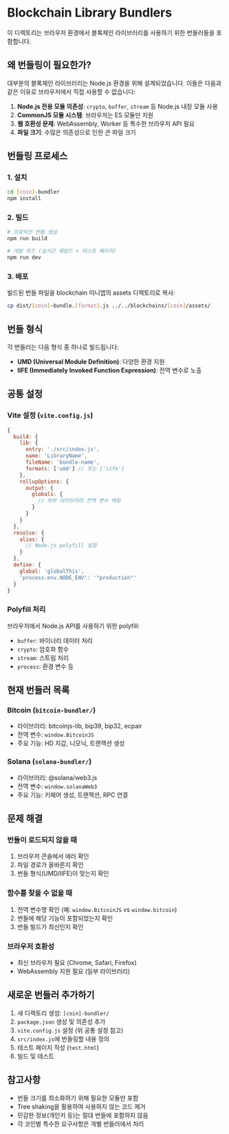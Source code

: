 # Blockchain Library Bundlers

이 디렉토리는 브라우저 환경에서 블록체인 라이브러리를 사용하기 위한 번들러들을 포함합니다.

## 왜 번들링이 필요한가?

대부분의 블록체인 라이브러리는 Node.js 환경을 위해 설계되었습니다. 이들은 다음과 같은 이유로 브라우저에서 직접 사용할 수 없습니다:

1. **Node.js 전용 모듈 의존성**: `crypto`, `buffer`, `stream` 등 Node.js 내장 모듈 사용
2. **CommonJS 모듈 시스템**: 브라우저는 ES 모듈만 지원
3. **웹 호환성 문제**: WebAssembly, Worker 등 특수한 브라우저 API 필요
4. **파일 크기**: 수많은 의존성으로 인한 큰 파일 크기

## 번들링 프로세스

### 1. 설치
```bash
cd [coin]-bundler
npm install
```

### 2. 빌드
```bash
# 프로덕션 번들 생성
npm run build

# 개발 모드 (실시간 재빌드 + 테스트 페이지)
npm run dev
```

### 3. 배포
빌드된 번들 파일을 blockchain 미니앱의 assets 디렉토리로 복사:
```bash
cp dist/[coin]-bundle.[format].js ../../blockchains/[coin]/assets/
```

## 번들 형식

각 번들러는 다음 형식 중 하나로 빌드됩니다:

- **UMD (Universal Module Definition)**: 다양한 환경 지원
- **IIFE (Immediately Invoked Function Expression)**: 전역 변수로 노출

## 공통 설정

### Vite 설정 (`vite.config.js`)
```javascript
{
  build: {
    lib: {
      entry: './src/index.js',
      name: 'LibraryName',
      fileName: 'bundle-name',
      formats: ['umd'] // 또는 ['iife']
    },
    rollupOptions: {
      output: {
        globals: {
          // 외부 라이브러리 전역 변수 매핑
        }
      }
    }
  },
  resolve: {
    alias: {
      // Node.js polyfill 설정
    }
  },
  define: {
    global: 'globalThis',
    'process.env.NODE_ENV': '"production"'
  }
}
```

### Polyfill 처리
브라우저에서 Node.js API를 사용하기 위한 polyfill:
- `buffer`: 바이너리 데이터 처리
- `crypto`: 암호화 함수
- `stream`: 스트림 처리
- `process`: 환경 변수 등

## 현재 번들러 목록

### Bitcoin (`bitcoin-bundler/`)
- 라이브러리: bitcoinjs-lib, bip39, bip32, ecpair
- 전역 변수: `window.BitcoinJS`
- 주요 기능: HD 지갑, 니모닉, 트랜잭션 생성

### Solana (`solana-bundler/`)
- 라이브러리: @solana/web3.js
- 전역 변수: `window.solanaWeb3`
- 주요 기능: 키페어 생성, 트랜잭션, RPC 연결

## 문제 해결

### 번들이 로드되지 않을 때
1. 브라우저 콘솔에서 에러 확인
2. 파일 경로가 올바른지 확인
3. 번들 형식(UMD/IIFE)이 맞는지 확인

### 함수를 찾을 수 없을 때
1. 전역 변수명 확인 (예: `window.BitcoinJS` vs `window.bitcoin`)
2. 번들에 해당 기능이 포함되었는지 확인
3. 번들 빌드가 최신인지 확인

### 브라우저 호환성
- 최신 브라우저 필요 (Chrome, Safari, Firefox)
- WebAssembly 지원 필요 (일부 라이브러리)

## 새로운 번들러 추가하기

1. 새 디렉토리 생성: `[coin]-bundler/`
2. `package.json` 생성 및 의존성 추가
3. `vite.config.js` 설정 (위 공통 설정 참고)
4. `src/index.js`에 번들링할 내용 정의
5. 테스트 페이지 작성 (`test.html`)
6. 빌드 및 테스트

## 참고사항

- 번들 크기를 최소화하기 위해 필요한 모듈만 포함
- Tree shaking을 활용하여 사용하지 않는 코드 제거
- 민감한 정보(개인키 등)는 절대 번들에 포함하지 않음
- 각 코인별 특수한 요구사항은 개별 번들러에서 처리
